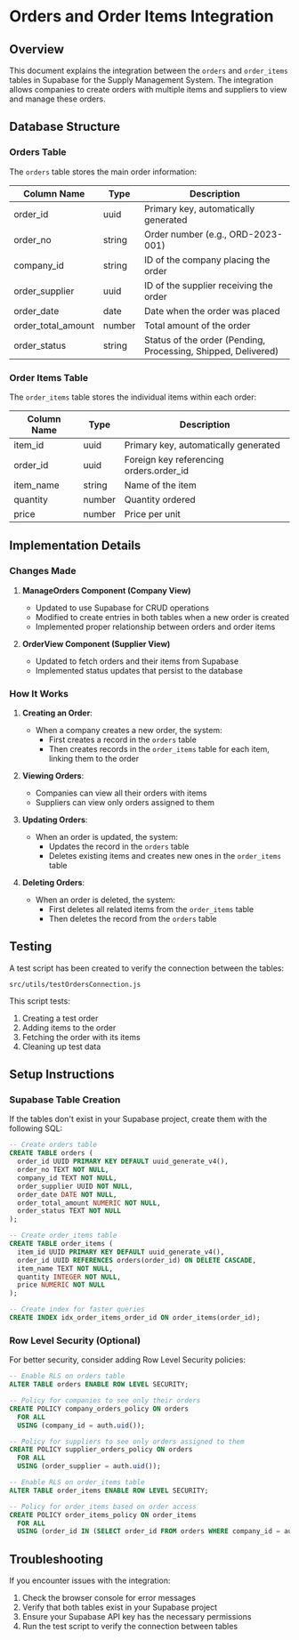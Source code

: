 # Orders and Order Items Integration

## Overview
This document explains the integration between the `orders` and `order_items` tables in Supabase for the Supply Management System. The integration allows companies to create orders with multiple items and suppliers to view and manage these orders.

## Database Structure

### Orders Table
The `orders` table stores the main order information:

| Column Name | Type | Description |
|-------------|------|-------------|
| order_id | uuid | Primary key, automatically generated |
| order_no | string | Order number (e.g., ORD-2023-001) |
| company_id | string | ID of the company placing the order |
| order_supplier | uuid | ID of the supplier receiving the order |
| order_date | date | Date when the order was placed |
| order_total_amount | number | Total amount of the order |
| order_status | string | Status of the order (Pending, Processing, Shipped, Delivered) |

### Order Items Table
The `order_items` table stores the individual items within each order:

| Column Name | Type | Description |
|-------------|------|-------------|
| item_id | uuid | Primary key, automatically generated |
| order_id | uuid | Foreign key referencing orders.order_id |
| item_name | string | Name of the item |
| quantity | number | Quantity ordered |
| price | number | Price per unit |

## Implementation Details

### Changes Made

1. **ManageOrders Component (Company View)**
   - Updated to use Supabase for CRUD operations
   - Modified to create entries in both tables when a new order is created
   - Implemented proper relationship between orders and order items

2. **OrderView Component (Supplier View)**
   - Updated to fetch orders and their items from Supabase
   - Implemented status updates that persist to the database

### How It Works

1. **Creating an Order**:
   - When a company creates a new order, the system:
     - First creates a record in the `orders` table
     - Then creates records in the `order_items` table for each item, linking them to the order

2. **Viewing Orders**:
   - Companies can view all their orders with items
   - Suppliers can view only orders assigned to them

3. **Updating Orders**:
   - When an order is updated, the system:
     - Updates the record in the `orders` table
     - Deletes existing items and creates new ones in the `order_items` table

4. **Deleting Orders**:
   - When an order is deleted, the system:
     - First deletes all related items from the `order_items` table
     - Then deletes the record from the `orders` table

## Testing

A test script has been created to verify the connection between the tables:

```
src/utils/testOrdersConnection.js
```

This script tests:
1. Creating a test order
2. Adding items to the order
3. Fetching the order with its items
4. Cleaning up test data

## Setup Instructions

### Supabase Table Creation

If the tables don't exist in your Supabase project, create them with the following SQL:

```sql
-- Create orders table
CREATE TABLE orders (
  order_id UUID PRIMARY KEY DEFAULT uuid_generate_v4(),
  order_no TEXT NOT NULL,
  company_id TEXT NOT NULL,
  order_supplier UUID NOT NULL,
  order_date DATE NOT NULL,
  order_total_amount NUMERIC NOT NULL,
  order_status TEXT NOT NULL
);

-- Create order_items table
CREATE TABLE order_items (
  item_id UUID PRIMARY KEY DEFAULT uuid_generate_v4(),
  order_id UUID REFERENCES orders(order_id) ON DELETE CASCADE,
  item_name TEXT NOT NULL,
  quantity INTEGER NOT NULL,
  price NUMERIC NOT NULL
);

-- Create index for faster queries
CREATE INDEX idx_order_items_order_id ON order_items(order_id);
```

### Row Level Security (Optional)

For better security, consider adding Row Level Security policies:

```sql
-- Enable RLS on orders table
ALTER TABLE orders ENABLE ROW LEVEL SECURITY;

-- Policy for companies to see only their orders
CREATE POLICY company_orders_policy ON orders 
  FOR ALL 
  USING (company_id = auth.uid());

-- Policy for suppliers to see only orders assigned to them
CREATE POLICY supplier_orders_policy ON orders 
  FOR ALL 
  USING (order_supplier = auth.uid());

-- Enable RLS on order_items table
ALTER TABLE order_items ENABLE ROW LEVEL SECURITY;

-- Policy for order_items based on order access
CREATE POLICY order_items_policy ON order_items 
  FOR ALL 
  USING (order_id IN (SELECT order_id FROM orders WHERE company_id = auth.uid() OR order_supplier = auth.uid()));
```

## Troubleshooting

If you encounter issues with the integration:

1. Check the browser console for error messages
2. Verify that both tables exist in your Supabase project
3. Ensure your Supabase API key has the necessary permissions
4. Run the test script to verify the connection between tables
